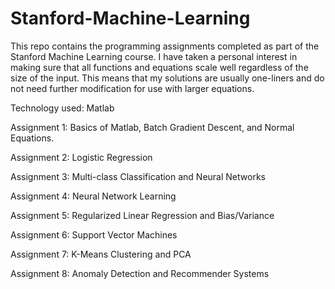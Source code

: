 # Stanford-Machine-Learning

This repo contains the programming assignments completed as part of the Stanford Machine Learning course.
I have taken a personal interest in making sure that all functions and equations scale well regardless of the size of the input. This means that my solutions are usually one-liners and do not need further modification for use with larger equations.

Technology used:
Matlab

Assignment 1:
Basics of Matlab, Batch Gradient Descent, and Normal Equations.

Assignment 2:
Logistic Regression

Assignment 3:
Multi-class Classification and Neural Networks

Assignment 4:
Neural Network Learning

Assignment 5:
Regularized Linear Regression and Bias/Variance

Assignment 6:
Support Vector Machines

Assignment 7:
K-Means Clustering and PCA

Assignment 8:
Anomaly Detection and Recommender Systems
